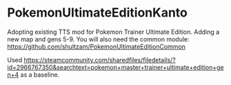 # PokemonUltimateEditionKanto
Adopting existing TTS mod for Pokemon Trainer Ultimate Edition. Adding a new map and gens 5-9. You will also need the common module:
https://github.com/shultzam/PokemonUltimateEditionCommon

Used https://steamcommunity.com/sharedfiles/filedetails/?id=2966767350&searchtext=pokemon+master+trainer+ultimate+edition+gen+4 as a baseline.
